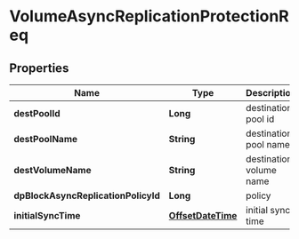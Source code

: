 # VolumeAsyncReplicationProtectionReq

## Properties
Name | Type | Description | Notes
------------ | ------------- | ------------- | -------------
**destPoolId** | **Long** | destination pool id | 
**destPoolName** | **String** | destination pool name | 
**destVolumeName** | **String** | destination volume name | 
**dpBlockAsyncReplicationPolicyId** | **Long** | policy | 
**initialSyncTime** | [**OffsetDateTime**](OffsetDateTime.md) | initial sync time |  [optional]

